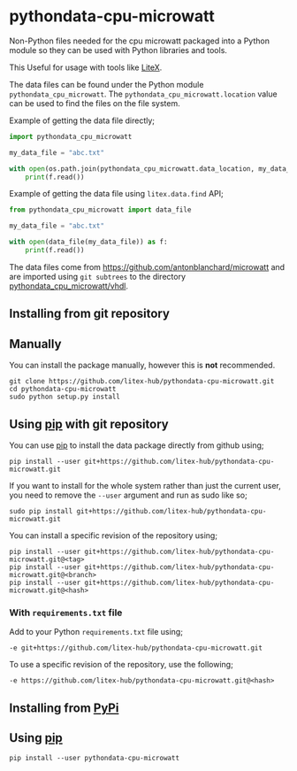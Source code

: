 # pythondata-cpu-microwatt

Non-Python  files needed for the cpu microwatt packaged
into a Python module so they can be used with Python libraries and tools.

This Useful for usage with tools like
[LiteX](https://github.com/enjoy-digital/litex.git).

The data files can be found under the Python module `pythondata_cpu_microwatt`. The
`pythondata_cpu_microwatt.location` value can be used to find the files on the file system.

Example of getting the data file directly;
```python
import pythondata_cpu_microwatt

my_data_file = "abc.txt"

with open(os.path.join(pythondata_cpu_microwatt.data_location, my_data_file)) as f:
    print(f.read())
```

Example of getting the data file using `litex.data.find` API;
```python
from pythondata_cpu_microwatt import data_file

my_data_file = "abc.txt"

with open(data_file(my_data_file)) as f:
    print(f.read())
```


The data files come from https://github.com/antonblanchard/microwatt
and are imported using `git subtrees` to the directory
[pythondata_cpu_microwatt/vhdl](pythondata_cpu_microwatt/vhdl).



## Installing from git repository

## Manually

You can install the package manually, however this is **not** recommended.

```
git clone https://github.com/litex-hub/pythondata-cpu-microwatt.git
cd pythondata-cpu-microwatt
sudo python setup.py install
```

## Using [pip](https://pip.pypa.io/) with git repository

You can use [pip](https://pip.pypa.io/) to install the data package directly
from github using;

```
pip install --user git+https://github.com/litex-hub/pythondata-cpu-microwatt.git
```

If you want to install for the whole system rather than just the current user,
you need to remove the `--user` argument and run as sudo like so;

```
sudo pip install git+https://github.com/litex-hub/pythondata-cpu-microwatt.git
```

You can install a specific revision of the repository using;
```
pip install --user git+https://github.com/litex-hub/pythondata-cpu-microwatt.git@<tag>
pip install --user git+https://github.com/litex-hub/pythondata-cpu-microwatt.git@<branch>
pip install --user git+https://github.com/litex-hub/pythondata-cpu-microwatt.git@<hash>
```

### With `requirements.txt` file

Add to your Python `requirements.txt` file using;
```
-e git+https://github.com/litex-hub/pythondata-cpu-microwatt.git
```

To use a specific revision of the repository, use the following;
```
-e https://github.com/litex-hub/pythondata-cpu-microwatt.git@<hash>
```

## Installing from [PyPi](https://pypi.org/project/pythondata-cpu-microwatt/)

## Using [pip](https://pip.pypa.io/)

```
pip install --user pythondata-cpu-microwatt
```
